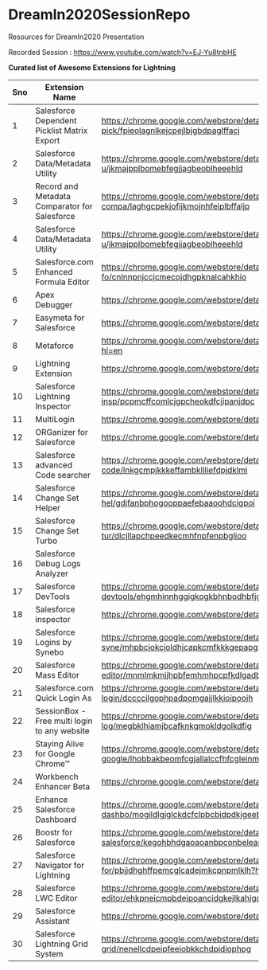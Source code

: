 # DreamIn2020SessionRepo
Resources for DreamIn2020 Presentation

Recorded Session : https://www.youtube.com/watch?v=EJ-Yu8tnbHE

**Curated list of Awesome Extensions for Lightning**


| Sno 	| Extension Name                                	| Link                                                                                                      	|
|-----	|-----------------------------------------------	|-----------------------------------------------------------------------------------------------------------	|
| 1   	| Salesforce Dependent Picklist Matrix Export   	| https://chrome.google.com/webstore/detail/salesforce-dependent-pick/fpieolagnlkejcpejlbjgbdpaglffacj      	|
| 2   	| Salesforce Data/Metadata Utility              	| https://chrome.google.com/webstore/detail/salesforce-datametadata-u/jkmajpplbomebfegjjagbeoblheeehld      	|
| 3   	| Record and Metadata Comparator for Salesforce 	| https://chrome.google.com/webstore/detail/record-and-metadata-compa/laghgcpekjofijkmojnhfeiplbffaljp      	|
| 4   	| Salesforce Data/Metadata Utility              	| https://chrome.google.com/webstore/detail/salesforce-datametadata-u/jkmajpplbomebfegjjagbeoblheeehld      	|
| 5   	| Salesforce.com Enhanced Formula Editor        	| https://chrome.google.com/webstore/detail/salesforcecom-enhanced-fo/cnlnnpnjccjcmecojdhgpknalcahkhio      	|
| 6   	| Apex Debugger                                 	| https://chrome.google.com/webstore/detail/apex-debugger/mpckkbblhbfngaininanfjpdfjhbncjo                  	|
| 7   	| Easymeta for Salesforce                       	| https://chrome.google.com/webstore/detail/easymeta-for-salesforce/effgbolecegljiieljjfnfgelnnepcff        	|
| 8   	| Metaforce                                     	| https://chrome.google.com/webstore/detail/metaforce/hhnkaakhlhngcdckdiogpkjihnmgodep/related?hl=en        	|
| 9   	| Lightning Extension                           	| https://chrome.google.com/webstore/detail/lightning-extension/hfglcknhngdnhbkccblidlkljgflofgh            	|
| 10  	| Salesforce Lightning Inspector                	| https://chrome.google.com/webstore/detail/salesforce-lightning-insp/pcpmcffcomlcjgpcheokdfcjipanjdpc      	|
| 11  	| MultiLogin                                    	| https://chrome.google.com/webstore/detail/ijfgglilaeakmoilplpcjcgjaoleopfi                                	|
| 12  	| ORGanizer for Salesforce                      	| https://chrome.google.com/webstore/detail/lojdmgdchjcfnmkmodggbaafecagllnh                                	|
| 13  	| Salesforce advanced Code searcher             	| https://chrome.google.com/webstore/detail/salesforce-advanced-code/lnkgcmpjkkkeffambkllliefdpjdklmi       	|
| 14  	| Salesforce Change Set Helper                  	| https://chrome.google.com/webstore/detail/salesforce-change-set-hel/gdjfanbphogooppaefebaaoohdcigpoi      	|
| 15  	| Salesforce Change Set Turbo                   	| https://chrome.google.com/webstore/detail/salesforce-change-set-tur/dlcjllapchpeedkecmhfnpfenpbglioo      	|
| 16  	| Salesforce Debug Logs Analyzer                	|                                                                                                           	|
| 17  	| Salesforce DevTools                           	| https://chrome.google.com/webstore/detail/salesforce-devtools/ehgmhinnhggigkogkbhnbodhbfjgncjf            	|
| 18  	| Salesforce inspector                          	| https://chrome.google.com/webstore/detail/aodjmnfhjibkcdimpodiifdjnnncaafh                                	|
| 19  	| Salesforce Logins by Synebo                   	| https://chrome.google.com/webstore/detail/salesforce-logins-by-syne/mhpbcjokcjoldhjcapkcmfkkkgepapgm      	|
| 20  	| Salesforce Mass Editor                        	| https://chrome.google.com/webstore/detail/salesforce-mass-editor/mnmlmkmjjhpbfemhmhpcpfkdlgadbigf         	|
| 21  	| Salesforce.com Quick Login As                 	| https://chrome.google.com/webstore/detail/salesforcecom-quick-login/dccccilgophpadpomgajjlkkioipoojh      	|
| 22  	| SessionBox - Free multi login to any website  	| https://chrome.google.com/webstore/detail/sessionbox-free-multi-log/megbklhjamjbcafknkgmokldgolkdfig      	|
| 23  	| Staying Alive for Google Chrome™              	| https://chrome.google.com/webstore/detail/staying-alive-for-google/lhobbakbeomfcgjallalccfhfcgleinm       	|
| 24  	| Workbench Enhancer Beta                       	| https://chrome.google.com/webstore/detail/aeildolmfjhmlbbambcaobkjkhppphod                                	|
| 25  	| Enhance Salesforce Dashboard                  	| https://chrome.google.com/webstore/detail/enhance-salesforce-dashbo/mogildlgjglckdcfclpbcbidpdkjgeeb      	|
| 26  	| Boostr for Salesforce                         	| https://chrome.google.com/webstore/detail/boostr-for-salesforce/kegohbhdgaoaoanbpconbeleanhdodlo?hl=en    	|
| 27  	| Salesforce Navigator for Lightning            	| https://chrome.google.com/webstore/detail/salesforce-navigator-for/pbjjdhghffpemcglcadejmkcpnpmlklh?hl=en 	|
| 28  	| Salesforce LWC Editor            	| https://chrome.google.com/webstore/detail/salesforce-lwc-editor/ehkpneicmpbdejpoancidgkejlkahjgo 	|
| 29  	| Salesforce Assistant            	| https://chrome.google.com/webstore/detail/salesforce-assistant/acpngnlieelljdlljmenkagbonaicccj 	|
| 30  	| Salesforce Lightning Grid System | https://chrome.google.com/webstore/detail/salesforce-lightning-grid/nenellcdpeipfeeiobkkchdpjdiophpg 	|
